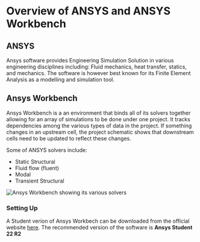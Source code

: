 # Overview of ANSYS and ANSYS Workbench
## ANSYS
Ansys software provides Engineering Simulation Solution in various engineering disciplines including: Fluid mechanics, heat transfer, statics, and mechanics. The software is however best known for its Finite Element Analysis as a modelling and simulation tool. 

## Ansys Workbench
Ansys Workbench is a an environment that binds all of its solvers together allowing for an array of simulations to be done under one project. It tracks dependencies among the various types of data in the project. If something changes in an upstream cell, the project schematic shows that downstream cells need to be updated to reflect these changes.

Some of ANSYS solvers include:
- Static Structural 
- Fluid flow (fluent)
- Modal
- Transient Structural



![Ansys Workbench showing its various solvers](https://user-images.githubusercontent.com/74782784/212904124-3473ab74-fcee-431d-a498-afd787c341eb.png)


### Setting Up
A Student verion of Ansys Workbech can be downloaded from the official website [here](https://www.ansys.com/academic/students/ansys-student). The recommended version of the software is **Ansys Student 22 R2**

